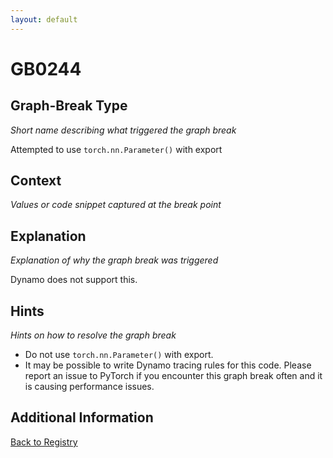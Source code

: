 ```yaml
---
layout: default
---
```

# GB0244

## Graph-Break Type
*Short name describing what triggered the graph break*

Attempted to use `torch.nn.Parameter()` with export

## Context
*Values or code snippet captured at the break point*



## Explanation
*Explanation of why the graph break was triggered*

Dynamo does not support this.

## Hints
*Hints on how to resolve the graph break*

- Do not use `torch.nn.Parameter()` with export.
- It may be possible to write Dynamo tracing rules for this code. Please report an issue to PyTorch if you encounter this graph break often and it is causing performance issues.


## Additional Information

<!-- ADDITIONAL INFORMATION START - Add custom information below this line -->

<!-- ADDITIONAL INFORMATION END -->

[Back to Registry](../index.html)
